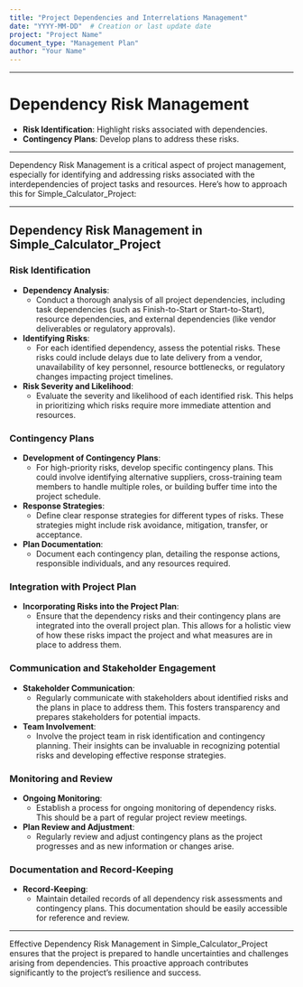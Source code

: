 ```yaml
---
title: "Project Dependencies and Interrelations Management"
date: "YYYY-MM-DD"  # Creation or last update date
project: "Project Name"
document_type: "Management Plan"
author: "Your Name"
---
```

---
# Dependency Risk Management

- **Risk Identification**: Highlight risks associated with dependencies.
- **Contingency Plans**: Develop plans to address these risks.

---
Dependency Risk Management is a critical aspect of project management, especially for identifying and addressing risks associated with the interdependencies of project tasks and resources. Here’s how to approach this for Simple_Calculator_Project:

---

## Dependency Risk Management in Simple_Calculator_Project

### Risk Identification
- **Dependency Analysis**: 
  - Conduct a thorough analysis of all project dependencies, including task dependencies (such as Finish-to-Start or Start-to-Start), resource dependencies, and external dependencies (like vendor deliverables or regulatory approvals).
- **Identifying Risks**: 
  - For each identified dependency, assess the potential risks. These risks could include delays due to late delivery from a vendor, unavailability of key personnel, resource bottlenecks, or regulatory changes impacting project timelines.
- **Risk Severity and Likelihood**: 
  - Evaluate the severity and likelihood of each identified risk. This helps in prioritizing which risks require more immediate attention and resources.

### Contingency Plans
- **Development of Contingency Plans**: 
  - For high-priority risks, develop specific contingency plans. This could involve identifying alternative suppliers, cross-training team members to handle multiple roles, or building buffer time into the project schedule.
- **Response Strategies**: 
  - Define clear response strategies for different types of risks. These strategies might include risk avoidance, mitigation, transfer, or acceptance.
- **Plan Documentation**: 
  - Document each contingency plan, detailing the response actions, responsible individuals, and any resources required.

### Integration with Project Plan
- **Incorporating Risks into the Project Plan**: 
  - Ensure that the dependency risks and their contingency plans are integrated into the overall project plan. This allows for a holistic view of how these risks impact the project and what measures are in place to address them.

### Communication and Stakeholder Engagement
- **Stakeholder Communication**: 
  - Regularly communicate with stakeholders about identified risks and the plans in place to address them. This fosters transparency and prepares stakeholders for potential impacts.
- **Team Involvement**: 
  - Involve the project team in risk identification and contingency planning. Their insights can be invaluable in recognizing potential risks and developing effective response strategies.

### Monitoring and Review
- **Ongoing Monitoring**: 
  - Establish a process for ongoing monitoring of dependency risks. This should be a part of regular project review meetings.
- **Plan Review and Adjustment**: 
  - Regularly review and adjust contingency plans as the project progresses and as new information or changes arise.

### Documentation and Record-Keeping
- **Record-Keeping**: 
  - Maintain detailed records of all dependency risk assessments and contingency plans. This documentation should be easily accessible for reference and review.

---

Effective Dependency Risk Management in Simple_Calculator_Project ensures that the project is prepared to handle uncertainties and challenges arising from dependencies. This proactive approach contributes significantly to the project’s resilience and success.